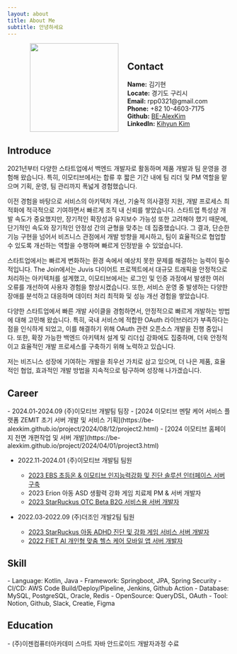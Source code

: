 ```yaml
---
layout: about
title: About Me
subtitle: 안녕하세요
---
```

<div style="display: flex; align-items: center; justify-content: center; gap: 20px;">
  <img src="assets/images/profile/3.png" style="width: 200px; height: auto;"/>
  <div style="align-items: flex-end;">
    <h2>Contact</h2>  
    <div><strong>Name:</strong> 김기현</div>
    <div><strong>Locate:</strong> 경기도 구리시</div>
    <div><strong>Email:</strong> rpp0321@gmail.com</div>
    <div><strong>Phone:</strong> +82 10-4603-7175</div>
    <div><strong>Github:</strong> <a href="https://github.com/BE-AlexKim" target="_blank">BE-AlexKim</a></div>
    <div><strong>LinkedIn:</strong> <a href="https://www.linkedin.com/in/kihyun-kim-476651351/" target="_blank">Kihyun Kim</a></div>
  </div>
</div>

<h2>Introduce</h2>
2021년부터 다양한 스타트업에서 백엔드 개발자로 활동하며 제품 개발과 팀 운영을 경험해 왔습니다. 특히, 이모티브에서는 합류 후 짧은 기간 내에 팀 리더 및 PM 역할을 맡으며 기획, 운영, 팀 관리까지 폭넓게 경험했습니다.

이전 경험을 바탕으로 서비스의 아키텍처 개선, 기술적 의사결정 지원, 개발 프로세스 최적화에 적극적으로 기여하면서 빠르게 조직 내 신뢰를 쌓았습니다. 스타트업 특성상 개발 속도가 중요했지만, 장기적인 확장성과 유지보수 가능성 또한 고려해야 했기 때문에, 단기적인 속도와 장기적인 안정성 간의 균형을 맞추는 데 집중했습니다. 그 결과, 단순한 기능 구현을 넘어서 비즈니스 관점에서 개발 방향을 제시하고, 팀이 효율적으로 협업할 수 있도록 개선하는 역할을 수행하며 빠르게 인정받을 수 있었습니다.

스타트업에서는 빠르게 변화하는 환경 속에서 예상치 못한 문제를 해결하는 능력이 필수적입니다. The Join에서는 Juvis 다이어트 프로젝트에서 대규모 트래픽을 안정적으로 처리하는 아키텍처를 설계했고, 이모티브에서는 로그인 및 인증 과정에서 발생한 여러 오류를 개선하여 사용자 경험을 향상시켰습니다. 또한, 서비스 운영 중 발생하는 다양한 장애를 분석하고 대응하며 데이터 처리 최적화 및 성능 개선 경험을 쌓았습니다.

다양한 스타트업에서 빠른 개발 사이클을 경험하면서, 안정적으로 빠르게 개발하는 방법에 대해 고민해 왔습니다. 특히, 국내 서비스에 적합한 OAuth 라이브러리가 부족하다는 점을 인식하게 되었고, 이를 해결하기 위해 OAuth 관련 오픈소스 개발을 진행 중입니다. 또한, 확장 가능한 백엔드 아키텍처 설계 및 리더십 강화에도 집중하며, 더욱 안정적이고 효율적인 개발 프로세스를 구축하기 위해 노력하고 있습니다.

저는 비즈니스 성장에 기여하는 개발을 최우선 가치로 삼고 있으며, 더 나은 제품, 효율적인 협업, 효과적인 개발 방법을 지속적으로 탐구하며 성장해 나가겠습니다.

<h2>Career</h2>
- 2024.01-2024.09 (주)이모티브 개발팀 팀장
  - [2024 이모티브 멘탈 케어 서비스 플랫폼 ZEMIT 초기 서버 개발 및 서비스 기획](https://be-alexkim.github.io/project/2024/08/12/project2.html)
  - [2024 이모티브 홈페이지 전면 개편작업 및 서버 개발](https://be-alexkim.github.io/project/2024/04/01/project3.html)  


- 2022.11-2024.01 (주)이모티브 개발팀 팀원
  - [2023 EBS 초등온 & 이모티브 인지능력강화 및 진단 솔루션 인터페이스 서버 구축](https://be-alexkim.github.io/project/2024/01/03/project4.html)
  - 2023 Erion 아동 ASD 생활력 강화 게임 치료제 PM & 서버 개발자  
  - [2023 StarRuckus OTC Beta B2G 서비스용 서버 개발자](https://be-alexkim.github.io/project/2023/06/29/project5.html)

  
- 2022.03-2022.09 (주)더조인 개발2팀 팀원
  - [2023 StarRuckus 아동 ADHD 진단 및 강화 게임 서비스 서버 개발자](https://be-alexkim.github.io/project/2023/03/06/project6.html)
  - [2022 FIET AI 개인형 맞춤 헬스 케어 모바일 앱 서버 개발자](https://be-alexkim.github.io/project/2022/09/03/project7.html)

<h2>Skill</h2>
- Language: Kotlin, Java
- Framework: Springboot, JPA, Spring Security
- CI/CD: AWS Code Build/Deploy/Pipeline, Jenkins, Github Action
- Database: MySQL, PostgreSQL, Oracle, Redis
- OpenSource: QueryDSL, OAuth
- Tool: Notion, Github, Slack, Creatie, Figma

<h2>Education</h2>
- (주)이젠컴퓨터아카데미 스마트 자바 안드로이드 개발자과정 수료


